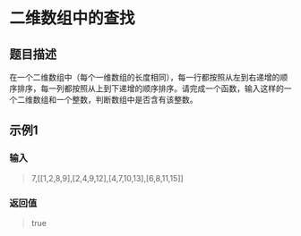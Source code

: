 # 二维数组中的查找
## 题目描述
在一个二维数组中（每个一维数组的长度相同），每一行都按照从左到右递增的顺序排序，每一列都按照从上到下递增的顺序排序。请完成一个函数，输入这样的一个二维数组和一个整数，判断数组中是否含有该整数。
## 示例1
### 输入
> 7,[[1,2,8,9],[2,4,9,12],[4,7,10,13],[6,8,11,15]]
### 返回值
> true